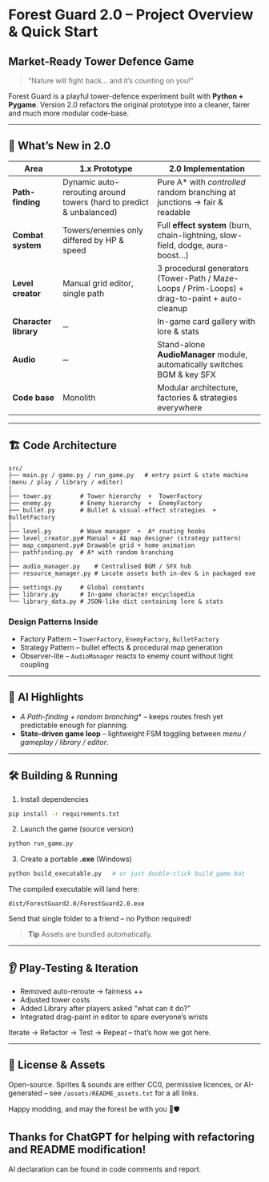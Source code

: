 # Forest Guard 2.0 – Project Overview & Quick Start
## Market-Ready Tower Defence Game

> “Nature will fight back… and it’s counting on you!”

Forest Guard is a playful tower-defence experiment built with **Python + Pygame**.  Version 2.0 refactors the original prototype into a cleaner, fairer and much more modular code-base.

---

## 🚀 What’s New in 2.0

| Area | 1.x Prototype | 2.0 Implementation |
|------|--------------|--------------------|
| **Path-finding** | Dynamic auto-rerouting around towers (hard to predict & unbalanced) | Pure A* with *controlled* random branching at junctions → fair & readable |
| **Combat system** | Towers/enemies only differed by HP & speed | Full **effect system** (burn, chain-lightning, slow-field, dodge, aura-boost…) |
| **Level creator** | Manual grid editor, single path | 3 procedural generators (Tower-Path / Maze-Loops / Prim-Loops) + drag-to-paint + auto-cleanup |
| **Character library** | ─ | In-game card gallery with lore & stats |
| **Audio** | ─ | Stand-alone **AudioManager** module, automatically switches BGM & key SFX |
| **Code base** | Monolith | Modular architecture, factories & strategies everywhere |

---

## 🏗️ Code Architecture

```
src/
├── main.py / game.py / run_game.py   # entry point & state machine (menu / play / library / editor)
│
├── tower.py        # Tower hierarchy  +  TowerFactory
├── enemy.py        # Enemy hierarchy  +  EnemyFactory
├── bullet.py       # Bullet & visual-effect strategies  +  BulletFactory
│
├── level.py        # Wave manager  +  A* routing hooks
├── level_creator.py# Manual + AI map designer (strategy pattern)
├── map_component.py# Drawable grid + home animation
├── pathfinding.py  # A* with random branching
│
├── audio_manager.py    # Centralised BGM / SFX hub
├── resource_manager.py # Locate assets both in-dev & in packaged exe
│
├── settings.py     # Global constants
├── library.py      # In-game character encyclopedia
└── library_data.py # JSON-like dict containing lore & stats
```

### Design Patterns Inside
* Factory Pattern – `TowerFactory`, `EnemyFactory`, `BulletFactory`
* Strategy Pattern – bullet effects & procedural map generation
* Observer-lite – `AudioManager` reacts to enemy count without tight coupling

---

## 🧠 AI Highlights
* **A* Path-finding + random branching** – keeps routes fresh yet predictable enough for planning.
* **State-driven game loop** – lightweight FSM toggling between *menu / gameplay / library / editor*.

---

## 🛠️ Building & Running

1. Install dependencies

```bash
pip install -r requirements.txt
```

2. Launch the game (source version)

```bash
python run_game.py
```

3. Create a portable **.exe** (Windows)

```bash
python build_executable.py   # or just double-click build_game.bat
```

The compiled executable will land here:

```
dist/ForestGuard2.0/ForestGuard2.0.exe
```

Send that single folder to a friend – no Python required!

> **Tip**   Assets are bundled automatically.

---

## 👂 Play-Testing & Iteration
* Removed auto-reroute → fairness ++
* Adjusted tower costs
* Added Library after players asked “what can it do?”
* Integrated drag-paint in editor to spare everyone’s wrists

Iterate → Refactor → Test → Repeat – that’s how we got here.

---

## 📁 License & Assets
Open-source.  Sprites & sounds are either CC0, permissive licences, or AI-generated – see `/assets/README_assets.txt` for a all links.

Happy modding, and may the forest be with you 🌲🛡️ 

## Thanks for ChatGPT for helping with refactoring and README modification!
AI declaration can be found in code comments and report.
